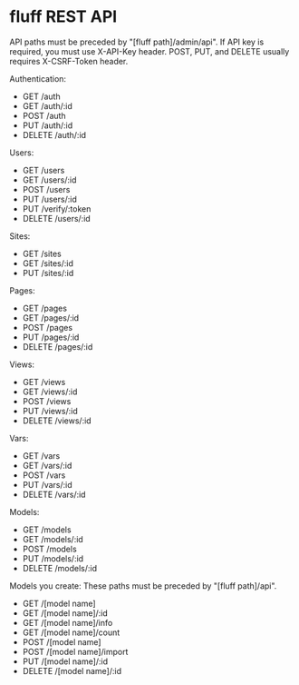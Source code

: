 fluff REST API
==============

API paths must be preceded by "[fluff path]/admin/api".
If API key is required, you must use X-API-Key header.
POST, PUT, and DELETE usually requires X-CSRF-Token header.

Authentication:
- GET /auth
- GET /auth/:id
- POST /auth
- PUT /auth/:id
- DELETE /auth/:id

Users:
- GET /users
- GET /users/:id
- POST /users
- PUT /users/:id
- PUT /verify/:token
- DELETE /users/:id

Sites:
- GET /sites
- GET /sites/:id
- PUT /sites/:id

Pages:
- GET /pages
- GET /pages/:id
- POST /pages
- PUT /pages/:id
- DELETE /pages/:id

Views:
- GET /views
- GET /views/:id
- POST /views
- PUT /views/:id
- DELETE /views/:id

Vars:
- GET /vars
- GET /vars/:id
- POST /vars
- PUT /vars/:id
- DELETE /vars/:id

Models:
- GET /models
- GET /models/:id
- POST /models
- PUT /models/:id
- DELETE /models/:id

Models you create:
These paths must be preceded by "[fluff path]/api".
- GET /[model name]
- GET /[model name]/:id
- GET /[model name]/info
- GET /[model name]/count
- POST /[model name]
- POST /[model name]/import
- PUT /[model name]/:id
- DELETE /[model name]/:id
